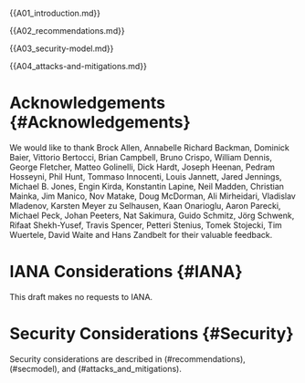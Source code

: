 
{{A01_introduction.md}}

{{A02_recommendations.md}}

{{A03_security-model.md}}

{{A04_attacks-and-mitigations.md}}

# Acknowledgements {#Acknowledgements}

We would like to thank
Brock Allen,
Annabelle Richard Backman,
Dominick Baier,
Vittorio Bertocci,
Brian Campbell,
Bruno Crispo,
William Dennis,
George Fletcher,
Matteo Golinelli,
Dick Hardt,
Joseph Heenan,
Pedram Hosseyni,
Phil Hunt,
Tommaso Innocenti,
Louis Jannett,
Jared Jennings,
Michael B. Jones,
Engin Kirda,
Konstantin Lapine,
Neil Madden,
Christian Mainka,
Jim Manico,
Nov Matake,
Doug McDorman,
Ali Mirheidari,
Vladislav Mladenov,
Karsten Meyer zu Selhausen,
Kaan Onarioglu,
Aaron Parecki,
Michael Peck,
Johan Peeters,
Nat Sakimura,
Guido Schmitz,
Jörg Schwenk,
Rifaat Shekh-Yusef,
Travis Spencer,
Petteri Stenius,
Tomek Stojecki,
Tim Wuertele,
David Waite and
Hans Zandbelt
for their valuable feedback.


# IANA Considerations {#IANA}

This draft makes no requests to IANA.


# Security Considerations {#Security}

Security considerations are described in (#recommendations), (#secmodel), and (#attacks_and_mitigations).

